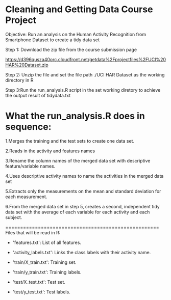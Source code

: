 Cleaning and Getting Data Course Project
=============
Objective: Run an analysis on the Human Activity Recognition from Smartphone Dataset to create a tidy data set

Step 1: Download the zip file from the course submission page 

https://d396qusza40orc.cloudfront.net/getdata%2Fprojectfiles%2FUCI%20HAR%20Dataset.zip 

Step 2: Unzip the file and set the file path ./UCI HAR Dataset as the working directory in R

Step 3:Run the run_analysis.R script in the set working diretory to achieve the output result of tidydata.txt

What the run_analysis.R does in sequence:
==
1.Merges the training and the test sets to create one data set.

2.Reads in the activity and features names

3.Rename the column names of the merged data set with descriptive feature/variable names. 

4.Uses descriptive activity names to name the activities in the merged data set

5.Extracts only the measurements on the mean and standard deviation for each measurement. 

6.From the merged data set in step 5, creates a second, independent tidy data set with the average of each variable for each activity and each subject.

====================================================
Files that will be read in R:

- 'features.txt': List of all features.

- 'activity_labels.txt': Links the class labels with their activity name.

- 'train/X_train.txt': Training set.

- 'train/y_train.txt': Training labels.

- 'test/X_test.txt': Test set.

- 'test/y_test.txt': Test labels.


